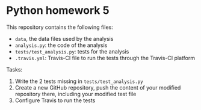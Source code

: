 # Python homework 5

This repository contains the following files:
* `data`, the data files used by the analysis
* `analysis.py`: the code of the analysis
* `tests/test_analysis.py`: tests for the analysis
* `.travis.yml`: Travis-CI file to run the tests through the Travis-CI platform

Tasks:
1. Write the 2 tests missing in `tests/test_analysis.py`
2. Create a new GitHub repository, push the content of your modified repository there, including your modified test file
3. Configure Travis to run the tests

